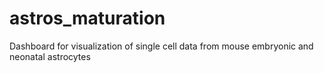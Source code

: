 # astros_maturation
Dashboard for visualization of single cell data from mouse embryonic and neonatal astrocytes 
